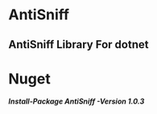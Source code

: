 # AntiSniff
## AntiSniff Library For dotnet

# Nuget
##### Install-Package AntiSniff -Version 1.0.3
